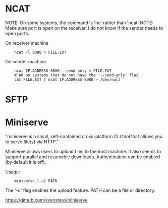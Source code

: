 
# NCAT

NOTE: On some systems, the command is 'nc' rather than 'ncat'
NOTE: Make sure port is open on the receiver. I do not know if the sender needs to open ports.

On receiver machine

		ncat -l 8080 > FILE.EXT

On sender machine

		ncat IP.ADDRESS 8080 --send-only < FILE.EXT
		# OR on systems that do not have the '--send-only' flag
		cat FILE.EXT | ncat IP.ADDRESS 8080 > /dev/null

# SFTP

# Miniserve

"miniserve is a small, self-contained cross-platform CLI tool that allows you to serve file(s) via HTTP."

Miniserve allows users to upload files to the host machine. It also seems to support parallel and resumable downloads. Authentication can be enabled (by default it is off).

Usage:

		miniserve [-u] PATH

The '-u' flag enables the upload feature. PATH can be a file or directory.

https://github.com/svenstaro/miniserve
